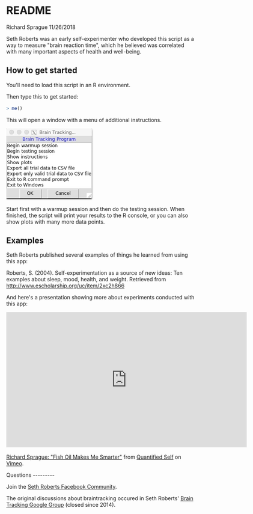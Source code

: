 README
================
Richard Sprague
11/26/2018

Seth Roberts was an early self-experimenter who developed this script as a way to measure "brain reaction time", which he believed was correlated with many important aspects of health and well-being.

How to get started
------------------

You'll need to load this script in an R environment.

Then type this to get started:

``` r
> me()
```

This will open a window with a menu of additional instructions.

![](./images/braintrackerMenu.jpg)

Start first with a warmup session and then do the testing session. When finished, the script will print your results to the R console, or you can also show plots with many more data points.

Examples
--------

Seth Roberts published several examples of things he learned from using this app:

Roberts, S. (2004). Self-experimentation as a source of new ideas: Ten examples about sleep, mood, health, and weight. Retrieved from <http://www.escholarship.org/uc/item/2xc2h866>

And here's a presentation showing more about experiments conducted with this app:

<iframe src="https://player.vimeo.com/video/147673343?title=0&amp;byline=0&amp;portrait=0" width="640" height="360" frameborder="0" webkitallowfullscreen mozallowfullscreen allowfullscreen>
</iframe>
<p>
<a href="https://vimeo.com/147673343">Richard Sprague: "Fish Oil Makes Me Smarter"</a> from <a href="https://vimeo.com/qslabs">Quantified Self</a> on <a href="https://vimeo.com">Vimeo</a>.
</p>
Questions
---------

Join the [Seth Roberts Facebook Community](https://www.facebook.com/groups/SethRobertsCommunity/).

The original discussions about braintracking occured in Seth Roberts' [Brain Tracking Google Group](https://plus.google.com/u/0/communities/114619130176100669530) (closed since 2014).
